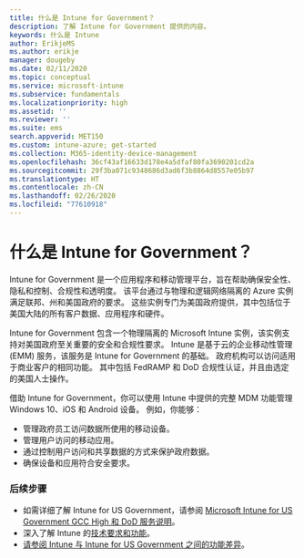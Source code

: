 ```yaml
---
title: 什么是 Intune for Government？
description: 了解 Intune for Government 提供的内容。
keywords: 什么是 Intune
author: ErikjeMS
ms.author: erikje
manager: dougeby
ms.date: 02/11/2020
ms.topic: conceptual
ms.service: microsoft-intune
ms.subservice: fundamentals
ms.localizationpriority: high
ms.assetid: ''
ms.reviewer: ''
ms.suite: ems
search.appverid: MET150
ms.custom: intune-azure; get-started
ms.collection: M365-identity-device-management
ms.openlocfilehash: 36cf43af16633d178e4a5dfaf80fa3690201cd2a
ms.sourcegitcommit: 29f3ba071c9348686d3ad6f3b8864d8557e05b97
ms.translationtype: HT
ms.contentlocale: zh-CN
ms.lasthandoff: 02/26/2020
ms.locfileid: "77610918"
---
```

# <a name="what-is-intune-for-government"></a>什么是 Intune for Government？

Intune for Government 是一个应用程序和移动管理平台，旨在帮助确保安全性、隐私和控制、合规性和透明度。 该平台通过与物理和逻辑网络隔离的 Azure 实例满足联邦、州和美国政府的要求。 这些实例专门为美国政府提供，其中包括位于美国大陆的所有客户数据、应用程序和硬件。 

Intune for Government 包含一个物理隔离的 Microsoft Intune 实例，该实例支持对美国政府至关重要的安全和合规性要求。 Intune 是基于云的企业移动性管理 (EMM) 服务，该服务是 Intune for Government 的基础。 政府机构可以访问适用于商业客户的相同功能。 其中包括 FedRAMP 和 DoD 合规性认证，并且由选定的美国人士操作。

借助 Intune for Government，你可以使用 Intune 中提供的完整 MDM 功能管理 Windows 10、iOS 和 Android 设备。 例如，你能够：

- 管理政府员工访问数据所使用的移动设备。
- 管理用户访问的移动应用。
- 通过控制用户访问和共享数据的方式来保护政府数据。
- 确保设备和应用符合安全要求。

### <a name="next-steps"></a>后续步骤
- 如需详细了解 Intune for US Government，请参阅 [Microsoft Intune for US Government GCC High 和 DoD 服务说明](https://docs.microsoft.com/enterprise-mobility-security/solutions/ems-intune-govt-service-description)。
- 深入了解 Intune 的[技术要求和功能](/intune/supported-devices-browsers)。
- [请参阅 Intune 与 Intune for US Government 之间的功能差异](https://docs.microsoft.com/enterprise-mobility-security/solutions/ems-intune-govt-service-description)。
